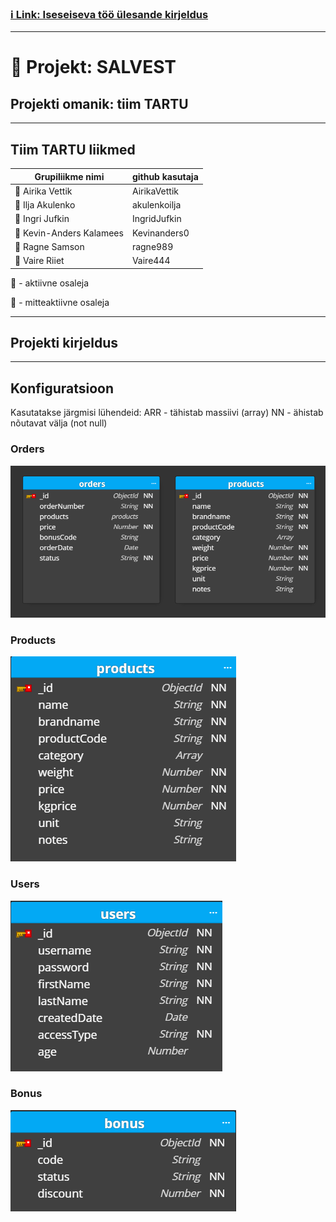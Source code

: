 ### [ :information_source: Link: Iseseiseva töö ülesande kirjeldus](./assingment_description.md)
________________________________________________________________________________________________________________________________________________________________________________

# :memo: Projekt: SALVEST 
## Projekti omanik: tiim TARTU
________________________________________________________________________________________________________________________________________________________________________________
## Tiim TARTU liikmed
| Grupiliikme nimi | github kasutaja |
| --- | --- |
| :green_book: Airika Vettik | AirikaVettik |
| :closed_book: Ilja Akulenko | akulenkoilja |
| :green_book: Ingri Jufkin | IngridJufkin |
| :green_book: Kevin-Anders Kalamees | Kevinanders0 |
| :green_book: Ragne Samson | ragne989 |
| :green_book: Vaire Riiet | Vaire444 |

:green_book: - aktiivne osaleja

:closed_book: - mitteaktiivne osaleja

________________________________________________________________________________________________________________________________________________________________________________

## Projekti kirjeldus

________________________________________________________________________________________________________________________________________________________________________________
## Konfiguratsioon
Kasutatakse järgmisi lühendeid:
ARR - tähistab massiivi (array)
NN - ähistab nõutavat välja (not null)

### Orders
![ :information_source: Link: Tellimuse mudel](./Schema_Orders_and_child_schema_Products.png)
### Products
![ :information_source: Toote mudel](./Products.png)
### Users
![ :information_source: Kasutaja mudel](./Users.png)
### Bonus
![ :information_source: Boonuse mudel](./Bonus.png)
